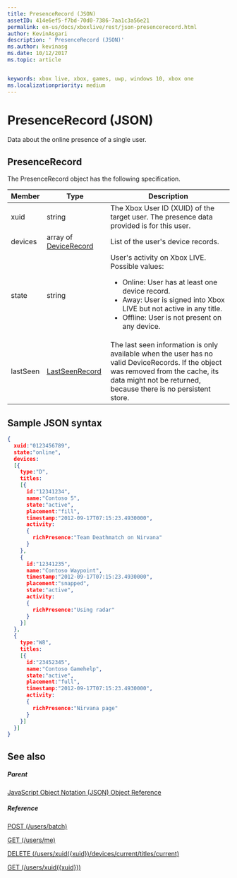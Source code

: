 ```yaml
---
title: PresenceRecord (JSON)
assetID: 414e6ef5-f7bd-70d0-7386-7aa1c3a56e21
permalink: en-us/docs/xboxlive/rest/json-presencerecord.html
author: KevinAsgari
description: ' PresenceRecord (JSON)'
ms.author: kevinasg
ms.date: 10/12/2017
ms.topic: article


keywords: xbox live, xbox, games, uwp, windows 10, xbox one
ms.localizationpriority: medium
---
```



# PresenceRecord (JSON)
Data about the online presence of a single user.
<a id="ID4EN"></a>


## PresenceRecord

The PresenceRecord object has the following specification.

| Member| Type| Description|
| --- | --- | --- |
| xuid| string| The Xbox User ID (XUID) of the target user. The presence data provided is for this user.|
| devices| array of [DeviceRecord](json-devicerecord.md)| List of the user's device records.|
| state| string| User's activity on Xbox LIVE. Possible values: <ul><li>Online: User has at least one device record.</li><li>Away: User is signed into Xbox LIVE but not active in any title.</li><li>Offline: User is not present on any device.</li></ul> | 
| lastSeen| [LastSeenRecord](json-lastseenrecord.md)| The last seen information is only available when the user has no valid DeviceRecords. If the object was removed from the cache, its data might not be returned, because there is no persistent store.|

<a id="ID4E2C"></a>


## Sample JSON syntax


```json
{
  xuid:"0123456789",
  state:"online",
  devices:
  [{
    type:"D",
    titles:
    [{
      id:"12341234",
      name:"Contoso 5",
      state:"active",
      placement:"fill",
      timestamp:"2012-09-17T07:15:23.4930000",
      activity:
      {
        richPresence:"Team Deathmatch on Nirvana"
      }
    },
    {
      id:"12341235",
      name:"Contoso Waypoint",
      timestamp:"2012-09-17T07:15:23.4930000",
      placement:"snapped",
      state:"active",
      activity:
      {
        richPresence:"Using radar"
      }
    }]
  },
  {
    type:"W8",
    titles:
    [{
      id:"23452345",
      name:"Contoso Gamehelp",
      state:"active",
      placement:"full",
      timestamp:"2012-09-17T07:15:23.4930000",
      activity:
      {
        richPresence:"Nirvana page"
      }
    }]
  }]
}

```


<a id="ID4EED"></a>


## See also

<a id="ID4EGD"></a>


##### Parent

[JavaScript Object Notation (JSON) Object Reference](atoc-xboxlivews-reference-json.md)


<a id="ID4EQD"></a>


##### Reference

[POST (/users/batch)](../uri/presence/uri-usersbatchpost.md)

 [GET (/users/me)](../uri/presence/uri-usersmeget.md)

 [DELETE (/users/xuid({xuid})/devices/current/titles/current)](../uri/presence/uri-usersxuiddevicescurrenttitlescurrentdelete.md)

 [GET (/users/xuid({xuid}))](../uri/presence/uri-usersxuidget.md)
